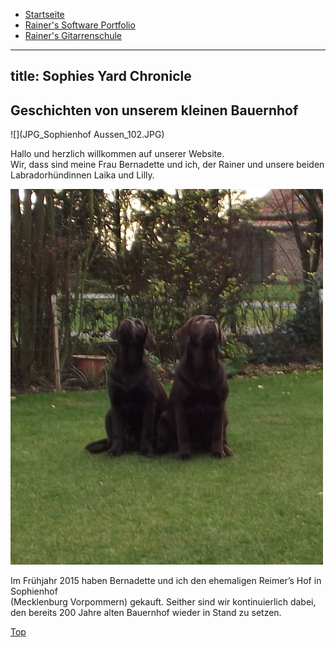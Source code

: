* <a href="https://rainerlueers.github.io/sophies-yard-chronicle/">Startseite</a>
* <a href="https://rainerlueers.github.io/sophies-yard-chronicle/rainers_software_portfolio.html">Rainer's Software Portfolio</a>
* <a href="https://rainerlueers.github.io/Gitarrenschule/" target="_blank">Rainer's Gitarrenschule</a>

---
title: Sophies Yard Chronicle
---

## Geschichten von unserem kleinen Bauernhof  

![](JPG_Sophienhof Aussen_102.JPG)

Hallo und herzlich willkommen auf unserer Website.  
Wir, dass sind meine Frau Bernadette und ich, der Rainer und unsere beiden
Labradorhündinnen Laika und Lilly.  

![](Lilly_Laika_164.JPG)

Im Frühjahr 2015 haben Bernadette und ich den ehemaligen Reimer’s Hof in Sophienhof  
(Mecklenburg Vorpommern) gekauft. Seither sind wir kontinuierlich dabei, den
bereits 200 Jahre alten Bauernhof wieder in Stand zu setzen.  

<a href="#">Top</a> 
